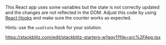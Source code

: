 This React app uses some variables but the state is not correctly updated and the changes are not reflected in the DOM.
Adjust this code by using [React Hooks](https://react.dev/reference/react/hooks) and make sure the counter works as expected.

Hints: use the `useState` hook for your solution.

https://stackblitz.com/edit/stackblitz-starters-w1gqv1?file=src%2FApp.tsx
